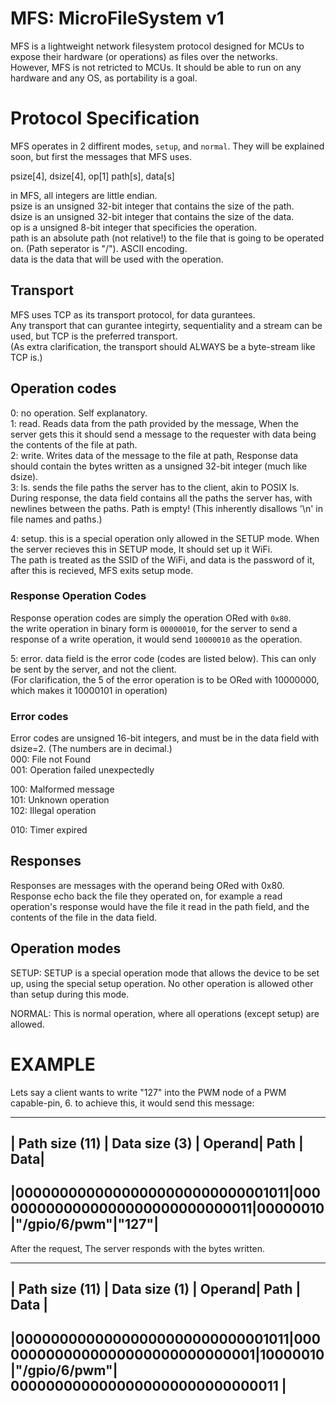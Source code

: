 # MFS: MicroFileSystem v1  
  
MFS is a lightweight network filesystem protocol designed for MCUs to expose their hardware (or operations) as files over the networks.  
However, MFS is not retricted to MCUs. It should be able to run on any hardware and any OS, as portability is a goal.  
  
# Protocol Specification  
  
MFS operates in 2 diffirent modes, `setup`, and `normal`. They will be explained soon, but first the messages that MFS uses.  
  
psize[4], dsize[4], op[1] path[s], data[s]  
  
in MFS, all integers are little endian.  
psize is an unsigned 32-bit integer that contains the size of the path.  
dsize is an unsigned 32-bit integer that contains the size of the data.  
op is a unsigned 8-bit integer that specificies the operation.  
path is an absolute path (not relative!) to the file that is going to be operated on. (Path seperator is "/"). ASCII encoding.  
data is the data that will be used with the operation.  
  
## Transport  
MFS uses TCP as its transport protocol, for data gurantees.  
Any transport that can gurantee integirty, sequentiality and a stream can be used, but TCP is the preferred transport.  
(As extra clarification, the transport should ALWAYS be a byte-stream like TCP is.)  
  
## Operation codes  
0: no operation. Self explanatory.  
1: read. Reads data from the path provided by the message, When the server gets this it should send a message to the requester with data being the contents of the file at path.  
2: write. Writes data of the message to the file at path, Response data should contain the bytes written as a unsigned 32-bit integer (much like dsize).  
3: ls. sends the file paths the server has to the client, akin to POSIX ls. During response, the data field contains all the paths the server has, with newlines between the paths. Path is empty! (This inherently disallows '\n' in file names and paths.)  
  
4: setup. this is a special operation only allowed in the SETUP mode. When the server recieves this in SETUP mode, It should set up it WiFi.  
   The path is treated as the SSID of the WiFi, and data is the password of it, after this is recieved, MFS exits setup mode.  
     
  
### Response Operation Codes  
Response operation codes are simply the operation ORed with `0x80`.  
the write operation in binary form is `00000010`, for the server to send a response of a write operation, it would send `10000010` as the operation.  
  
5: error. data field is the error code (codes are listed below). This can only be sent by the server, and not the client.  
(For clarification, the 5 of the error operation is to be ORed with 10000000, which makes it 10000101 in operation)   
  
### Error codes  
Error codes are unsigned 16-bit integers, and must be in the data field with dsize=2.
(The numbers are in decimal.)  
000: File not Found  
001: Operation failed unexpectedly  
  
100: Malformed message  
101: Unknown operation  
102: Illegal operation  
  
010: Timer expired  
  
## Responses  
Responses are messages with the operand being ORed with 0x80.  
Response echo back the file they operated on, for example a read operation's response would have the file it read in the path field, and the contents of the file in the data field.  
  
## Operation modes  
SETUP: SETUP is a special operation mode that allows the device to be set up, using the special setup operation. No other operation is allowed other than setup during this mode.  
  
NORMAL: This is normal operation, where all operations (except setup) are allowed.  
  
# EXAMPLE  
Lets say a client wants to write "127" into the PWM node of a PWM capable-pin, 6. to achieve this, it would send this message:  
  
-----------------------------------------------------------------------------------------------  
|          Path size (11)        |           Data size (3)       | Operand|    Path     | Data|  
-----------------------------------------------------------------------------------------------  
|00000000000000000000000000001011|0000000000000000000000000000011|00000010|"/gpio/6/pwm"|"127"|  
-----------------------------------------------------------------------------------------------  
  
After the request, The server responds with the bytes written.  
  
---------------------------------------------------------------------------------------------------------------------------  
|          Path size (11)        |           Data size (1)       | Operand|    Path     |              Data               |  
---------------------------------------------------------------------------------------------------------------------------  
|00000000000000000000000000001011|0000000000000000000000000000001|10000010|"/gpio/6/pwm"| 0000000000000000000000000000011 |  
---------------------------------------------------------------------------------------------------------------------------  
